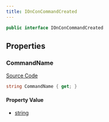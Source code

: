 ```yaml
---
title: IOnConCommandCreated
---
```


```csharp
public interface IOnConCommandCreated
```

## Properties

### CommandName

[Source Code](https://github.com/swiftly-solution/swiftlys2/blob/main/managed/src/SwiftlyS2.Shared/Modules/Events/EventParams/IOnConCommandCreated.cs#L11)

```csharp
string CommandName { get; }
```

#### Property Value

- [string](https://learn.microsoft.com/dotnet/api/system.string)

